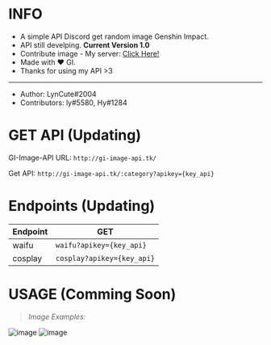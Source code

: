 # INFO
- A simple API Discord get random image Genshin Impact. 
- API still develping. **Current Version 1.0** 
- Contribute image - My server: [Click Here!](https://discord.gg/6TZVye2G3E)
- Made with ❤️ GI.
- Thanks for using my API >3
----
- Author: LynCute#2004
- Contributors: ly#5580, Hy#1284 
# GET API (Updating)
GI-Image-API URL: `http://gi-image-api.tk/` 

Get API: `http://gi-image-api.tk/:category?apikey={key_api}`

# Endpoints (Updating)
| Endpoint  | GET |
| ------------- | ------------- |
| waifu  | ```waifu?apikey={key_api}```  |
| cosplay  | ```cosplay?apikey={key_api}```  |

# USAGE (Comming Soon)
> *Image Examples:*


![image](https://user-images.githubusercontent.com/52123370/178935636-d857b780-6761-4e2e-8f8a-e911bc5592cf.png) ![image](https://user-images.githubusercontent.com/52123370/178936936-f109d4d3-9759-444e-994c-59a128e1b725.png)


